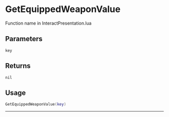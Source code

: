 # GetEquippedWeaponValue
Function name in InteractPresentation.lua
## Parameters
`key`
## Returns
`nil`
## Usage
```lua
GetEquippedWeaponValue(key)
```
---
